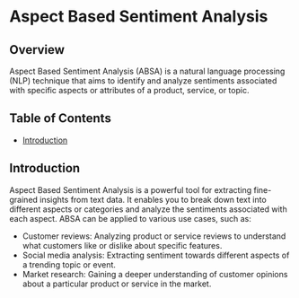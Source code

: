 # Aspect Based Sentiment Analysis

## Overview

Aspect Based Sentiment Analysis (ABSA) is a natural language processing (NLP) technique that aims to identify and analyze sentiments associated with specific aspects or attributes of a product, service, or topic. 
## Table of Contents

- [Introduction](#introduction)

## Introduction

Aspect Based Sentiment Analysis is a powerful tool for extracting fine-grained insights from text data. It enables you to break down text into different aspects or categories and analyze the sentiments associated with each aspect. ABSA can be applied to various use cases, such as:

- Customer reviews: Analyzing product or service reviews to understand what customers like or dislike about specific features.
- Social media analysis: Extracting sentiment towards different aspects of a trending topic or event.
- Market research: Gaining a deeper understanding of customer opinions about a particular product or service in the market.

